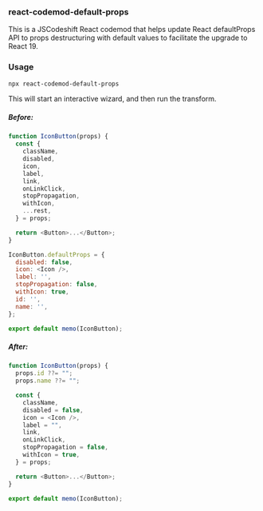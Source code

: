 ### react-codemod-default-props

This is a JSCodeshift React codemod that helps update React defaultProps API to props destructuring with default values to facilitate the upgrade to React 19.


### Usage

```sh
npx react-codemod-default-props
```

This will start an interactive wizard, and then run the transform.


##### Before:
```javascript
function IconButton(props) {
  const {
    className,
    disabled,
    icon,
    label,
    link,
    onLinkClick,
    stopPropagation,
    withIcon,
    ...rest,
  } = props;

  return <Button>...</Button>;
}

IconButton.defaultProps = {
  disabled: false,
  icon: <Icon />,
  label: '',
  stopPropagation: false,
  withIcon: true,
  id: '',
  name: '',
};

export default memo(IconButton);
```

##### After:
```javascript
function IconButton(props) {
  props.id ??= "";
  props.name ??= "";

  const {
    className,
    disabled = false,
    icon = <Icon />,
    label = "",
    link,
    onLinkClick,
    stopPropagation = false,
    withIcon = true,
  } = props;

  return <Button>...</Button>;
}

export default memo(IconButton);
```
